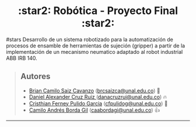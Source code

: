 <h1 align="center"> :star2:  Robótica - Proyecto Final :star2: </h1>  #stars
Desarrollo de un sistema robotizado para la automatización de procesos de ensamble de herramientas de sujeción (gripper) a partir de la implementación de un mecanismo neumatico adaptado al robot industrial ABB IRB 140.

> ## Autores
> 
> - [Brian Camilo Saiz Cavanzo](https://github.com/briansaiz) (brcsaizca@unal.edu.co) :poodle:
> - [Daniel Alexander Cruz Ruiz ](https://github.com/Danacruzrui) (danacruzrui@unal.edu.co) :fire:
> - [Cristhian Ferney Pulido Garcia](https://github.com/CristhianPu) (cfpulidog@unal.edu.co) :hibiscus:
> - [Camilo Andrés Borda Gil](https://github.com/Canborda) (caabordagi@unal.edu.co)  :+1:
---
